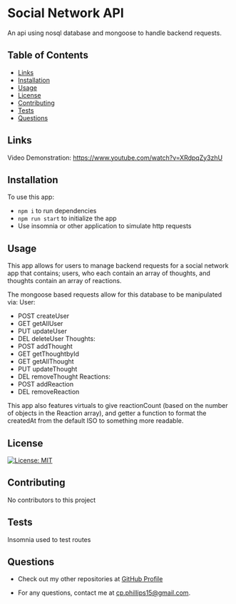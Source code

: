# Social Network API

  An api using nosql database and mongoose to handle backend requests.

  ## Table of Contents
   
  - [Links](#links)
  - [Installation](#installation)
  - [Usage](#usage)
  - [License](#license)
  - [Contributing](#contributing)
  - [Tests](#tests)
  - [Questions](#questions)

## Links

Video Demonstration: https://www.youtube.com/watch?v=XRdpqZy3zhU
  ## Installation

To use this app:
 - `npm i` to run dependencies
 - `npm run start` to initialize the app
 - Use insomnia or other application to simulate http requests

  ## Usage

  This app allows for users to manage backend requests for a social network app that contains; users, who each contain an array of thoughts, and thoughts contain an array of reactions.

  The mongoose based requests allow for this database to be manipulated via:
  User:
  - POST createUser
  - GET getAllUser
  - PUT updateUser
  - DEL deleteUser
  Thoughts:
  - POST addThought
  - GET getThoughtbyId
  - GET getAllThought
  - PUT updateThought
  - DEL removeThought
  Reactions:
  - POST addReaction
  - DEL removeReaction

This app also features virtuals to give reactionCount (based on the number of objects in the Reaction array), and getter a function to format the createdAt from the default ISO to something more readable.
  ## License

  [![License: MIT](https://img.shields.io/badge/License-MIT-yellow.svg)](https://opensource.org/licenses/MIT)

  ## Contributing

  No contributors to this project

  ## Tests

  Insomnia used to test routes

  ## Questions

  - Check out my other repositories at [GitHub Profile](https://github.com/c-phillips7@gmail.com)

  - For any questions, contact me at cp.phillips15@gmail.com.

